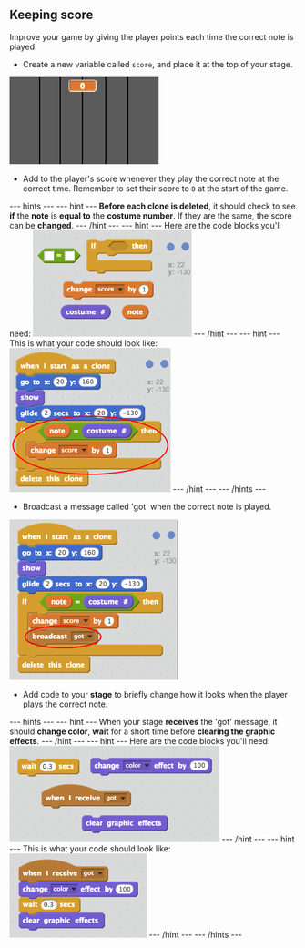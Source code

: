 ## Keeping score

Improve your game by giving the player points each time the correct note is played.

+ Create a new variable called `score`, and place it at the top of your stage.

![Add a score](images/add-score.png)

+ Add to the player's score whenever they play the correct note at the correct time. Remember to set their score to `0` at the start of the game.

--- hints ---
--- hint ---
__Before each clone is deleted__, it should check to see __if__ the __note__ is __equal to__ the __costume number__. If they are the same, the score can be __changed__.
--- /hint ---
--- hint ---
Here are the code blocks you'll need:
![screenshot](images/score-blocks.png)
--- /hint ---
--- hint ---
This is what your code should look like:
![screenshot](images/score-code.png)
--- /hint ---
--- /hints ---

+ Broadcast a message called 'got' when the correct note is played.

![Broadcasting a 'got' message](images/broadcast-got.png)

+ Add code to your **stage** to briefly change how it looks when the player plays the correct note.

--- hints ---
--- hint ---
When your stage __receives__ the 'got' message, it should __change color__, __wait__ for a short time before __clearing the graphic effects__.
--- /hint ---
--- hint ---
Here are the code blocks you'll need:
![screenshot](images/stage-score-blocks.png)
--- /hint ---
--- hint ---
This is what your code should look like:
![screenshot](images/stage-score-code.png)
--- /hint ---
--- /hints ---
